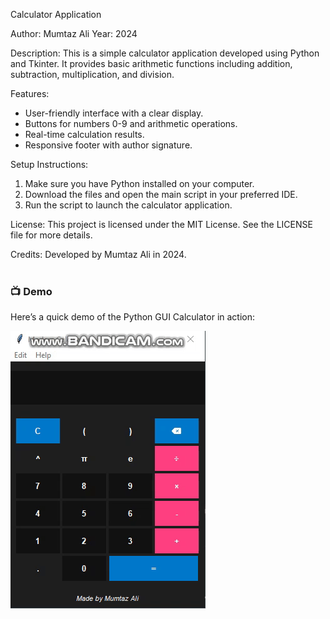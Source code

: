 Calculator Application

Author: Mumtaz Ali
Year: 2024

Description:
This is a simple calculator application developed using Python and Tkinter. It provides basic arithmetic functions including addition, subtraction, multiplication, and division.

Features:
- User-friendly interface with a clear display.
- Buttons for numbers 0-9 and arithmetic operations.
- Real-time calculation results.
- Responsive footer with author signature.

Setup Instructions:
1. Make sure you have Python installed on your computer.
2. Download the files and open the main script in your preferred IDE.
3. Run the script to launch the calculator application.

License:
This project is licensed under the MIT License. See the LICENSE file for more details.

Credits:
Developed by Mumtaz Ali in 2024.
<br><br>
### 📺 Demo

Here’s a quick demo of the Python GUI Calculator in action:

[![Python GUI Calculator Video Demo](https://github.com/engrmumtazali0112/Codex-Cue_Internship/blob/main/Python-GUI-Calculator/bandicam2024-11-0100-03-36-318-ezgif.com-video-to-gif-converter.gif?raw=true)](https://github.com/engrmumtazali0112/Codex-Cue_Internship/blob/main/Python-GUI-Calculator/bandicam%202024-11-01%2000-03-36-318.mp4)
